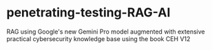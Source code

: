 # penetrating-testing-RAG-AI
RAG using Google's new Gemini Pro model augmented with extensive practical cybersecurity knowledge base using the book CEH V12
